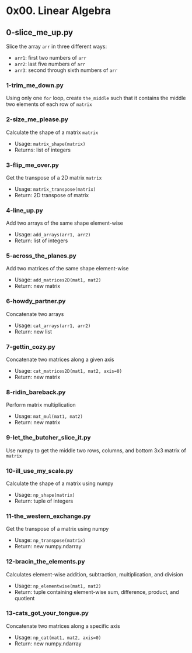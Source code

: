 # 0x00. Linear Algebra

## 0-slice_me_up.py
Slice the array `arr` in three different ways:
- `arr1`: first two numbers of `arr`
- `arr2`: last five numbers of `arr`
- `arr3`: second through sixth numbers of `arr`

### 1-trim_me_down.py
Using only one `for` loop, create `the_middle` such that it contains the middle two elements of each row of `matrix`

### 2-size_me_please.py
Calculate the shape of a matrix `matrix`
* Usage: `matrix_shape(matrix)`
* Returns: list of integers

### 3-flip_me_over.py
Get the transpose of a 2D matrix `matrix`
* Usage: `matrix_transpose(matrix)`
* Return: 2D transpose of matrix

### 4-line_up.py
Add two arrays of the same shape element-wise
* Usage: `add_arrays(arr1, arr2)`
* Return: list of integers

### 5-across_the_planes.py
Add two matrices of the same shape element-wise
* Usage: `add_matrices2D(mat1, mat2)`
* Return: new matrix

### 6-howdy_partner.py
Concatenate two arrays
* Usage: `cat_arrays(arr1, arr2)`
* Return: new list

### 7-gettin_cozy.py
Concatenate two matrices along a given axis
* Usage: `cat_matrices2D(mat1, mat2, axis=0)`
* Return: new matrix

### 8-ridin_bareback.py
Perform matrix multiplication
* Usage: `mat_mul(mat1, mat2)`
* Return: new matrix

### 9-let_the_butcher_slice_it.py
Use numpy to get the middle two rows, columns, and bottom 3x3 matrix of `matrix`

### 10-ill_use_my_scale.py
Calculate the shape of a matrix using numpy
* Usage: `np_shape(matrix)`
* Return: tuple of integers

### 11-the_western_exchange.py
Get the transpose of a matrix using numpy
* Usage: `np_transpose(matrix)`
* Return: new numpy.ndarray

### 12-bracin_the_elements.py
Calculates element-wise addition, subtraction, multiplication, and division
* Usage: `np_elementwise(mat1, mat2)`
* Return: tuple containing element-wise sum, difference, product, and quotient

### 13-cats_got_your_tongue.py
Concatenate two matrices along a specific axis
* Usage: `np_cat(mat1, mat2, axis=0)`
* Return: new numpy.ndarray


